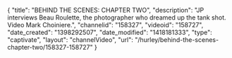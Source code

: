 {
    "title": "BEHIND THE SCENES: CHAPTER TWO",
    "description": "JP interviews Beau Roulette, the photographer who dreamed up the tank shot. Video Mark Choiniere.",
    "channelid": "158327",
    "videoid": "158727",
    "date_created": "1398292507",
    "date_modified": "1418181333",
    "type": "captivate",
    "layout": "channelVideo",
    "url": "\/hurley\/behind-the-scenes-chapter-two\/158327-158727"
}
